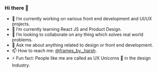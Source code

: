 ### Hi there 👋

- 🔭 I’m currently working on various front end development and UI/UX projects.
- 🌱 I’m currently learning React JS and Product Design.
- 👯 I’m looking to collaborate on any thing which solves real world problems.
- 💬 Ask me about anything related to design or front end development.
- 📫 How to reach me: [@frames_by._harsh](https://www.instagram.com/frames_by._harsh/).
- ⚡ Fun fact: People like me are called as UX Unicorns 🦄 in the design Industry.


